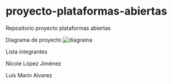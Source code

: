 # proyecto-plataformas-abiertas
Repositorio proyecto plataformas abiertas

Diagrama de proyecto
![diagrama](https://github.com/NiLJ22/proyecto-plataformas-abiertas/assets/169956374/410496ad-81a0-4a33-a1ce-eb87dfcfdfc9)

Lista integrantes

Nicole López Jiménez

Luis Marin Alvarez
